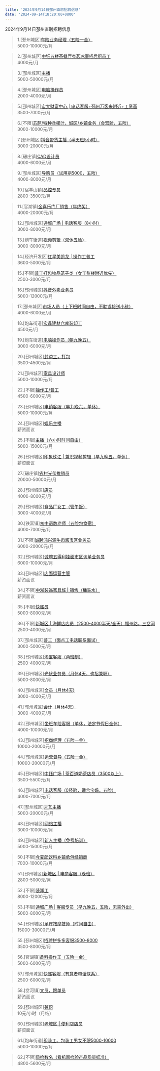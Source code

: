 ```yaml
---
title: '2024年9月14日邳州直聘招聘信息'
date: '2024-09-14T18:20:00+0800'
---
```

2024年9月14日邳州直聘招聘信息
<!--more-->
>1.[邳州城区][车险业务经理（五险一金）](https://www.pizhouzhipin.com/job/21289)<br>
>5000-10000元/月

>2.[邳州城区][中钰五楼茶餐厅克茗冰室招后厨员工](https://www.pizhouzhipin.com/job/37157)<br>
>4000元/月

>3.[邳州城区][主播](https://www.pizhouzhipin.com/job/37141)<br>
>5000-50000元/月

>4.[邳州城区][电脑操作员](https://www.pizhouzhipin.com/job/37177)<br>
>2000-4000元/月

>5.[邳州城区][宏大财富中心 | 电话客服+邳州万客来附近+工资高](https://www.pizhouzhipin.com/job/23336)<br>
>3500-7000元/月

>6.[不限][苏萨/特种兵椰汁，城区/乡镇业务（会驾驶，五险）](https://www.pizhouzhipin.com/job/15337)<br>
>3000-10000元/月

>7.[邳州城区][抖音带货主播（半天班5小时）](https://www.pizhouzhipin.com/job/31946)<br>
>3000-20000元/月

>8.[碾庄镇][CAD设计员](https://www.pizhouzhipin.com/job/37428)<br>
>4000-6000元/月

>9.[邳州城区][导购员（试用期5000，五险）](https://www.pizhouzhipin.com/job/24762)<br>
>4000-8000元/月

>10.[宿羊山镇][品控专员](https://www.pizhouzhipin.com/job/37314)<br>
>2800-3500元/月

>11.[官湖镇][金喜乐门厂销售（年终奖）](https://www.pizhouzhipin.com/job/20187)<br>
>4000-20000元/月

>12.[邳州城区][通城广场 | 电话客服（8小时）](https://www.pizhouzhipin.com/job/30943)<br>
>3000-8000元/月

>13.[炮车街道][视频剪辑（双休五险）](https://www.pizhouzhipin.com/job/37405)<br>
>3000-8000元/月

>14.[经济开发区][红星美凯龙 | 操作工普工](https://www.pizhouzhipin.com/job/37039)<br>
>3600-5000元/月

>15.[不限][普工打包物品笼子类（女工张楼附近优先）](https://www.pizhouzhipin.com/job/36391)<br>
>2500-3000元/月

>16.[邳州城区][抖音外卖业务员](https://www.pizhouzhipin.com/job/36122)<br>
>5000-12000元/月

>17.[邳州城区][市场人员（上下班时间自由，不耽误接送小孩）](https://www.pizhouzhipin.com/job/36733)<br>
>4000-6000元/月

>18.[炮车街道][宏鑫建材仓库装卸工](https://www.pizhouzhipin.com/job/37380)<br>
>4500元/月

>19.[炮车街道][电脑操作员（朝九晚五）](https://www.pizhouzhipin.com/job/36357)<br>
>3000-6000元/月

>20.[邳州城区][封边工，打包](https://www.pizhouzhipin.com/job/19453)<br>
>3500-4500元/月

>21.[邳州城区][家具设计师](https://www.pizhouzhipin.com/job/22894)<br>
>5000-10000元/月

>22.[不限][操作工/普工](https://www.pizhouzhipin.com/job/2368)<br>
>4500-6000元/月

>23.[邳州城区][电销客服（早九晚六，单休）](https://www.pizhouzhipin.com/job/35969)<br>
>5000-10000元/月

>24.[邳州城区][娱乐主播](https://www.pizhouzhipin.com/job/37426)<br>
>薪资面议

>25.[不限][主播（六小时时间自由）](https://www.pizhouzhipin.com/job/23858)<br>
>5000-15000元/月

>26.[邳州城区][印象珠江 | 兼职视频剪辑（早九晚五，单休）](https://www.pizhouzhipin.com/job/37264)<br>
>薪资面议

>27.[碾庄镇][农村光伏推销员](https://www.pizhouzhipin.com/job/37374)<br>
>20000-50000元/月

>28.[邳州城区][店员](https://www.pizhouzhipin.com/job/32061)<br>
>4000-8000元/月

>29.[邳州城区][食品厂女工（管午饭）](https://www.pizhouzhipin.com/job/36862)<br>
>3000-4000元/月

>30.[铁富镇][初中语数老师（五险包食宿）](https://www.pizhouzhipin.com/job/36032)<br>
>4000-7000元/月

>31.[不限][诚聘鸿兴源牛肉酱市区业务员](https://www.pizhouzhipin.com/job/30001)<br>
>6000-20000元/月

>32.[邳州城区][诚聘五得利挂面市区访单业务员](https://www.pizhouzhipin.com/job/36082)<br>
>6000-10000元/月

>33.[邳州城区][店面运营主管](https://www.pizhouzhipin.com/job/36238)<br>
>薪资面议

>34.[不限][中浙装饰家具城 | 销售（桶装水）](https://www.pizhouzhipin.com/job/35780)<br>
>薪资面议

>35.[不限][快递员](https://www.pizhouzhipin.com/job/37125)<br>
>5000-8000元/月

>36.[不限][新城区 | 海鲜店店员（2500-4000半天/全天）福州路，三岔河](https://www.pizhouzhipin.com/job/35093)<br>
>2500-4000元/月

>37.[邳州城区][普工（面点工电话联系面试）](https://www.pizhouzhipin.com/job/26129)<br>
>3000-5000元/月

>38.[邳州城区][淘宝客服（两班制）](https://www.pizhouzhipin.com/job/26020)<br>
>2500-4000元/月

>39.[邳州城区][光伏业务员（月休4天，也招兼职）](https://www.pizhouzhipin.com/job/37431)<br>
>5000-8000元/月

>40.[邳州城区][文员（月休4天)](https://www.pizhouzhipin.com/job/37429)<br>
>3000-4000元/月

>41.[邳州城区][会计（月休4天）](https://www.pizhouzhipin.com/job/37430)<br>
>3000-4000元/月

>42.[邳州城区][坐班车险客服（单休，法定节假日全休）](https://www.pizhouzhipin.com/job/30881)<br>
>4000-10000元/月

>43.[邳州城区][招商经理（五险一金）](https://www.pizhouzhipin.com/job/37436)<br>
>10000-20000元/月

>44.[邳州城区][运营督导（五险一金）](https://www.pizhouzhipin.com/job/37437)<br>
>10000-20000元/月

>45.[邳州城区][中钰广场 | 茶百道奶茶店员（3500以上）](https://www.pizhouzhipin.com/job/23350)<br>
>3500-5500元/月

>46.[邳州城区][电话客服（0经验，适合宝妈，五险）](https://www.pizhouzhipin.com/job/33135)<br>
>4000-7000元/月

>47.[邳州城区][才艺主播](https://www.pizhouzhipin.com/job/37427)<br>
>5000-20000元/月

>48.[邳州城区][网络主播](https://www.pizhouzhipin.com/job/10298)<br>
>3000-10000元/月

>49.[邳州城区][新人主播（免费培训）](https://www.pizhouzhipin.com/job/23860)<br>
>5000-15000元/月

>50.[不限][今麦郎饮料乡镇承包经销商](https://www.pizhouzhipin.com/job/24537)<br>
>7000-10000元/月

>51.[邳州城区][新城区 | 电商客服（晚班）](https://www.pizhouzhipin.com/job/36270)<br>
>2800-5000元/月

>52.[不限][装卸工](https://www.pizhouzhipin.com/job/37006)<br>
>8000-12000元/月

>53.[不限][通城广场 | 客服专员（早九晚五，五险，无需外出）](https://www.pizhouzhipin.com/job/35088)<br>
>5000-8000元/月

>54.[邳州城区][足疗按摩技师（时间自由）](https://www.pizhouzhipin.com/job/31736)<br>
>15000-30000元/月

>55.[邳州城区][招聘拼多多客服3500-8000](https://www.pizhouzhipin.com/job/36722)<br>
>3500-8000元/月

>56.[官湖镇][备料操作工（五险一金）](https://www.pizhouzhipin.com/job/36485)<br>
>5000-6000元/月

>57.[邳州城区][快递客服（有意者电话联系）](https://www.pizhouzhipin.com/job/29561)<br>
>2500-6000元/月

>58.[岔河镇][文员，跟单员](https://www.pizhouzhipin.com/job/36457)<br>
>薪资面议

>59.[邳州城区][兼职](https://www.pizhouzhipin.com/job/37336)<br>
>10元/小时（月结）

>60.[邳州城区][老城区 | 便利店店员](https://www.pizhouzhipin.com/job/37354)<br>
>薪资面议

>61.[炮车街道][组装工、包装工男女不限5000-10000](https://www.pizhouzhipin.com/job/36719)<br>
>5000-10000元/月

>62.[不限][质检数名（看机器检验产品质量标准）](https://www.pizhouzhipin.com/job/30855)<br>
>4800-5600元/月

